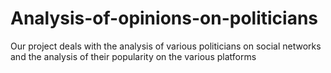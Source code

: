 # Analysis-of-opinions-on-politicians
Our project deals with the analysis of various politicians on social networks and the analysis of their popularity on the various platforms
